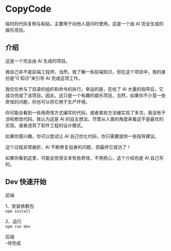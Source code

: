 # CopyCode
临时的代码复制与粘贴，主要用于向他人提问时使用。这是一个由 AI 完全生成的娱乐项目。

## 介绍  
这是一个完全由 AI 生成的项目。

我自己并不是前端工程师，当然，我了解一些前端知识，但在这个项目中，我的身份是“0 知识”来引导 AI 完成这项工作。

我仅仅参与了目录的组织和命令的执行。幸运的是，在给了 AI 大量的指导后，它成功完成了该项目。因此，这只是一个有趣的娱乐项目，当然，如果你不介意一些奇怪的问题，你也可以将它用于生产环境。

你可能会看到一些用奇怪方式编写的代码，或者某些方法被实现了多次。我没有干涉和修改代码，我认为这是 AI 的自主想法，尽管从人类的角度来看这不是最优的实现，或者违背了软件工程的设计模式。

如果你感兴趣，你可以尝试让 AI 自己优化代码，你只需要提供一些指导建议。

这个过程非常曲折，AI 不断修复自身的问题，但最终它成功了！

如果你看到这里，可能会觉得文本有些奇怪，不用担心，这个介绍也是 AI 自己写的。

## Dev 快速开始
前端  

1、安装依赖包  
`npm install`  

2、运行  
`npm run dev`

后端  
-待完成